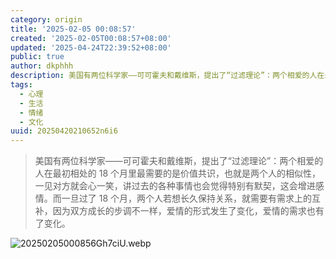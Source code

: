```yaml
---
category: origin
title: '2025-02-05 00:08:57'
created: '2025-02-05T00:08:57+08:00'
updated: '2025-04-24T22:39:52+08:00'
public: true
author: dkphhh
description: 美国有两位科学家——可可霍夫和戴维斯，提出了“过滤理论”：两个相爱的人在最初相处的18个月里最需要的是价值共识……
tags:
  - 心理
  - 生活
  - 情绪
  - 文化
uuid: 20250420210652n6i6
---
```


> 美国有两位科学家——可可霍夫和戴维斯，提出了“过滤理论”：两个相爱的人在最初相处的 18 个月里最需要的是价值共识，也就是两个人的相似性，一见对方就会心一笑，讲过去的各种事情也会觉得特别有默契，这会增进感情。而一旦过了 18 个月，两个人若想长久保持关系，就需要有需求上的互补，因为双方成长的步调不一样，爱情的形式发生了变化，爱情的需求也有了变化。

![20250205000856Gh7ciU.webp](https://img.dkphhh.me/20250205000856Gh7ciU.webp)

